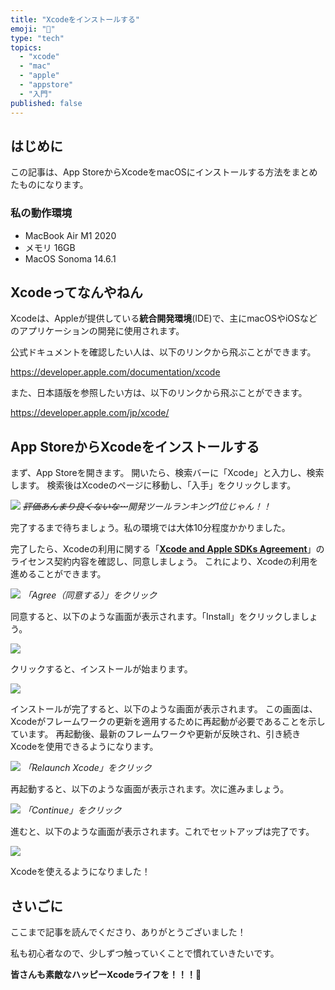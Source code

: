 ```yaml
---
title: "Xcodeをインストールする"
emoji: "🔨"
type: "tech"
topics:
  - "xcode"
  - "mac"
  - "apple"
  - "appstore"
  - "入門"
published: false
---
```


## はじめに

この記事は、App StoreからXcodeをmacOSにインストールする方法をまとめたものになります。

### 私の動作環境
- MacBook Air M1 2020
- メモリ 16GB
- MacOS Sonoma 14.6.1

## Xcodeってなんやねん

Xcodeは、Appleが提供している**統合開発環境**(IDE)で、主にmacOSやiOSなどのアプリケーションの開発に使用されます。

公式ドキュメントを確認したい人は、以下のリンクから飛ぶことができます。

https://developer.apple.com/documentation/xcode

また、日本語版を参照したい方は、以下のリンクから飛ぶことができます。

https://developer.apple.com/jp/xcode/

## App StoreからXcodeをインストールする

まず、App Storeを開きます。
開いたら、検索バーに「Xcode」と入力し、検索します。
検索後はXcodeのページに移動し、「入手」をクリックします。

![](/images/sankaku32/3.png)
*~~評価あんまり良くないな⋯~~開発ツールランキング1位じゃん！！*

完了するまで待ちましょう。私の環境では大体10分程度かかりました。

完了したら、Xcodeの利用に関する「[**Xcode and Apple SDKs Agreement**](https://www.apple.com/legal/sla/docs/xcode.pdf)」のライセンス契約内容を確認し、同意しましょう。
これにより、Xcodeの利用を進めることができます。

![](/images/sankaku32/4.png)
*「Agree（同意する）」をクリック*

同意すると、以下のような画面が表示されます。「Install」をクリックしましょう。

![](/images/sankaku32/5.png)

クリックすると、インストールが始まります。

![](/images/sankaku32/6.png)

インストールが完了すると、以下のような画面が表示されます。
この画面は、Xcodeがフレームワークの更新を適用するために再起動が必要であることを示しています。
再起動後、最新のフレームワークや更新が反映され、引き続きXcodeを使用できるようになります。

![](/images/sankaku32/7.png)
*「Relaunch Xcode」をクリック*

再起動すると、以下のような画面が表示されます。次に進みましょう。

![](/images/sankaku32/8.png)
*「Continue」をクリック*

進むと、以下のような画面が表示されます。これでセットアップは完了です。

![](/images/sankaku32/9.png)

Xcodeを使えるようになりました！

## さいごに

ここまで記事を読んでくださり、ありがとうございました！

私も初心者なので、少しずつ触っていくことで慣れていきたいです。

**皆さんも素敵なハッピーXcodeライフを！！！🌸**
